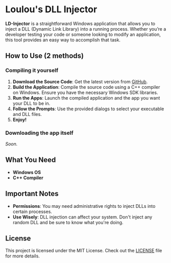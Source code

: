 # Loulou's DLL Injector

**LD-Injector** is a straightforward Windows application that allows you to inject a DLL (Dynamic Link Library) into a running process. Whether you’re a developer testing your code or someone looking to modify an application, this tool provides an easy way to accomplish that task.

## How to Use (2 methods)

### Compiling it yourself
1. **Download the Source Code**: Get the latest version from [GitHub](https://github.com/LoulouNoLegend/LD-Injector).
2. **Build the Application**: Compile the source code using a C++ compiler on Windows. Ensure you have the necessary Windows SDK libraries.
3. **Run the Apps**: Launch the compiled application and the app you want your DLL to be in.
4. **Follow the Prompts**: Use the provided dialogs to select your executable and DLL files.
5. **Enjoy!**

### Downloading the app itself
*Soon.*

## What You Need

- **Windows OS**
- **C++ Compiler**

## Important Notes

- **Permissions**: You may need administrative rights to inject DLLs into certain processes.
- **Use Wisely**: DLL injection can affect your system. Don't inject any random DLL and be sure to know what you're doing.

## License

This project is licensed under the MIT License. Check out the [LICENSE](https://github.com/LoulouNoLegend/LD-Injector/blob/master/LICENSE.txt) file for more details.
